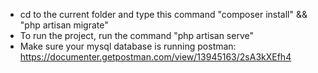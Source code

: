 * cd to the current folder and type this command "composer install" && "php artisan migrate"
* To run the project, run the command "php artisan serve"
* Make sure your mysql database is running
postman: https://documenter.getpostman.com/view/13945163/2sA3kXEfh4

